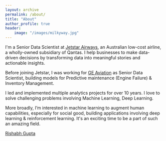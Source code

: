 ```yaml
---
layout: archive
permalink: /about/
title: "About"
author_profile: true
header:
    image: "/images/milkyway.jpg"
---
```


I'm a Senior Data Scientist at [Jetstar Airways](https://www.jetstar.com/au/en/about-us?pid=mainfooter:about-us), an Australian low-cost airline, a wholly-owned subsidiary of Qantas. I help businesses to make data-driven decisions by transforming data into meaningful stories and actionable insights. 

Before joining Jetstar, I was working for [GE Aviation](https://www.geaviation.com/) as Senior Data Scientist, building models for Predictive maintenance (Engine Failure) & Inventory Management. 

I led and implemented multiple analytics projects for over 10 years. I love to solve challenging problems involving Machine Learning, Deep Learning.

More broadly, I’m interested in machine learning to augment human capabilities, especially for social good, building applications involving deep learning & reinforcement learning. It's an exciting time to be a part of such an amazing field. 



<script type="text/javascript" src="https://platform.linkedin.com/badges/js/profile.js" async defer></script>
<div class="LI-profile-badge"  data-version="v1" data-size="medium" data-locale="en_US" data-type="horizontal" data-theme="dark" data-vanity="gupta-rishabh"><a class="LI-simple-link" href='https://au.linkedin.com/in/gupta-rishabh?trk=profile-badge'>Rishabh Gupta</a></div>



